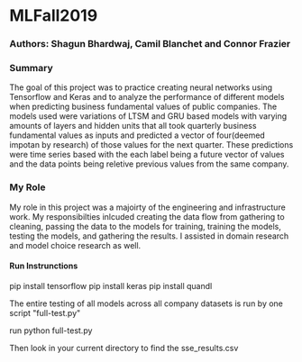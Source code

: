 # MLFall2019
### Authors: Shagun Bhardwaj, Camil Blanchet and Connor Frazier

### Summary
The goal of this project was to practice creating neural networks using Tensorflow and Keras and to analyze the performance of different models when predicting business fundamental values of public companies. The models used were variations of LTSM and GRU based models with varying amounts of layers and hidden units that all took quarterly business fundamental values as inputs and predicted a vector of four(deemed impotan by research) of those values for the next quarter. These predictions were time series based with the each label being a future vector of values and the data points being reletive previous values from the same company.

### My Role
My role in this project was a majoirty of the engineering and infrastructure work. My responsibilties inlcuded creating the data flow from gathering to cleaning, passing the data to the models for training, training the models, testing the models, and gathering the results. I assisted in domain research and model choice research as well.

#### Run Instrunctions
pip install tensorflow
pip install keras
pip install quandl

The entire testing of all models across all company datasets is run by one script "full-test.py"

run python full-test.py

Then look in your current directory to find the sse_results.csv
